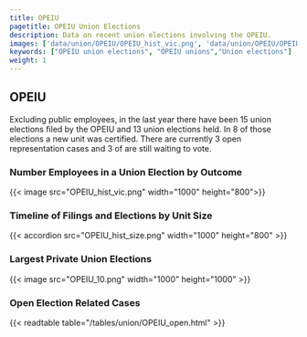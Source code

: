 ```yaml
---
title: OPEIU
pagetitle: OPEIU Union Elections
description: Data on recent union elections involving the OPEIU.
images: ['data/union/OPEIU/OPEIU_hist_vic.png', 'data/union/OPEIU/OPEIU_hist_size.png', 'data/union/OPEIU/OPEIU_10.png']
keywords: ["OPEIU union elections", "OPEIU unions","Union elections"]
weight: 1
---
```

##  OPEIU

Excluding public employees, in the last year there have been 15 union elections filed by the OPEIU and 13 union elections held. In 8 of those elections a new unit was certified. There are currently 3 open representation cases and 3 of are still waiting to vote.

### Number Employees in a Union Election by Outcome
{{< image src="OPEIU_hist_vic.png" width="1000" height="800">}}

### Timeline of Filings and Elections by Unit Size
{{< accordion src="OPEIU_hist_size.png" width="1000" height="800" >}}

### Largest Private Union Elections
{{< image src="OPEIU_10.png" width="1000" height="1000"  >}}

### Open Election Related Cases
{{< readtable table="/tables/union/OPEIU_open.html" >}}

